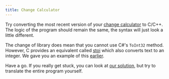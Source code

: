 ```yaml
---
title: Change Calculator
---
```


Try converting the most recent version of your [change calculator](../../../part-1-instructions/3-control-flow/2-put-together/01-0-change-calculator) to C/C++.
The logic of the program should remain the same, the syntax will just look a little different.

The change of library does mean that you cannot use C#'s `ToInt32` method.
However, C provides an equivalent called [stoi](https://en.cppreference.com/w/cpp/string/basic_string/stol) which also converts text to an integer.
We gave you an example of this [earlier](../../1-concepts/4-1-variable#example).

Have a go.
If you really get stuck, you can look at [our solution](../../5-wrap-up/2-change-calc), but try to translate the entire program yourself.
